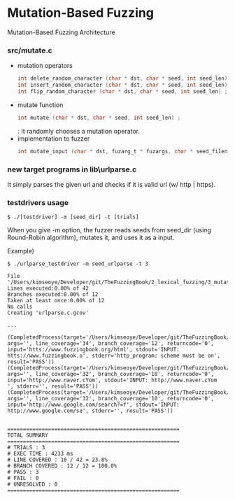 # Mutation-Based Fuzzing
Mutation-Based Fuzzing Architecture

### src/mutate.c
- mutation operators
  ```c
  int delete_random_character (char * dst, char * seed, int seed_len) ;
  int insert_random_character (char * dst, char * seed, int seed_len) ;
  int flip_random_character (char * dst, char * seed, int seed_len) ;
  ```
- mutate function
  ```c
  int mutate (char * dst, char * seed, int seed_len) ;
  ```
  : It randomly chooses a mutation operator.
- implementation to fuzzer
  ```c
  int mutate_input (char * dst, fuzarg_t * fuzargs, char * seed_filename) ;
  ```

### new target programs in lib\urlparse.c
It simply parses the given url and checks if it is valid url (w/ http | https).

### testdrivers usage
```
$ ./[testdriver] -m [seed_dir] -t [trials]
```
When you give -m option, the fuzzer reads seeds from seed_dir (using Round-Robin algorithm), mutates it, and uses it as a input.

Example)
```
$ ./urlparse_testdriver -m seed_urlparse -t 3

File '/Users/kimseoye/Developer/git/TheFuzzingBook/2_lexical_fuzzing/3_mutation_based_fuzzing/fuzzing_architecture/lib/urlparse.c'
Lines executed:0.00% of 42
Branches executed:0.00% of 12
Taken at least once:0.00% of 12
No calls
Creating 'urlparse.c.gcov'

...

(CompletedProcess(target='/Users/kimseoye/Developer/git/TheFuzzingBook/2_lexical_fuzzing/3_mutation_based_fuzzing/fuzzing_architecture/lib/urlparse', args='', line_coverage='34', branch_coverage='12', returncode='0', input='htts://www.fuzzingbook.org/html', stdout='INPUT: htts://www.fuzzingbook.o', stderr='http_program: scheme must be on', result='PASS'))
(CompletedProcess(target='/Users/kimseoye/Developer/git/TheFuzzingBook/2_lexical_fuzzing/3_mutation_based_fuzzing/fuzzing_architecture/lib/urlparse', args='', line_coverage='32', branch_coverage='10', returncode='0', input='http://www.naver.cYom', stdout='INPUT: http://www.naver.cYom
', stderr='', result='PASS'))
(CompletedProcess(target='/Users/kimseoye/Developer/git/TheFuzzingBook/2_lexical_fuzzing/3_mutation_based_fuzzing/fuzzing_architecture/lib/urlparse', args='', line_coverage='32', branch_coverage='10', returncode='0', input='http://www.google.com/search?=f', stdout='INPUT: http://www.google.com/se', stderr='', result='PASS'))


=======================================================
TOTAL SUMMARY
=======================================================
# TRIALS : 3
# EXEC TIME : 4233 ms
# LINE COVERED : 10 / 42 = 23.8%
# BRANCH COVERED : 12 / 12 = 100.0%
# PASS : 3
# FAIL : 0
# UNRESOLVED : 0
=======================================================
```

